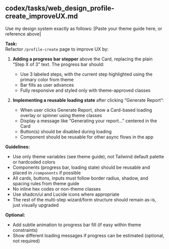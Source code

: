 ## codex/tasks/web_design_profile-create_improveUX.md

Use my design system exactly as follows:
[Paste your theme guide here, or reference above]

**Task:**  
Refactor `/profile-create` page to improve UX by:

1. **Adding a progress bar stepper** above the Card, replacing the plain “Step X of 3” text. The progress bar should:
    - Use 3 labeled steps, with the current step highlighted using the primary color from theme
    - Bar fills as user advances
    - Fully responsive and styled only with theme-approved classes

2. **Implementing a reusable loading state** after clicking “Generate Report”:
    - When user clicks Generate Report, show a Card-based loading overlay or spinner using theme classes
    - Display a message like “Generating your report…” centered in the Card
    - Button(s) should be disabled during loading
    - Component should be reusable for other async flows in the app

**Guidelines:**
- Use only theme variables (see theme guide), not Tailwind default palette or hardcoded colors
- Components (progress bar, loading state) should be reusable and placed in `/components` if possible
- All cards, buttons, inputs must follow border radius, shadow, and spacing rules from theme guide
- No inline hex codes or non-theme classes
- Use shadcn/ui and Lucide icons where appropriate
- The rest of the multi-step wizard/form structure should remain as-is, just visually upgraded

**Optional:**  
- Add subtle animation to progress bar fill (if easy within theme constraints)
- Show different loading messages if progress can be estimated (optional, not required)


